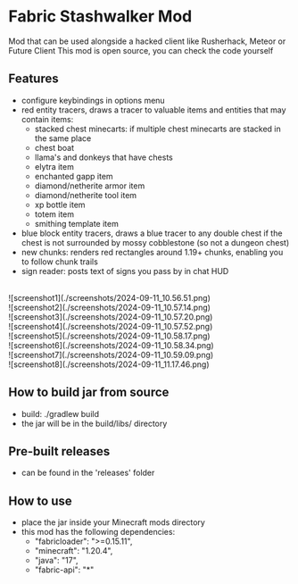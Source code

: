 # Fabric Stashwalker Mod

Mod that can be used alongside a hacked client like Rusherhack, Meteor or Future Client
This mod is open source, you can check the code yourself

## Features

- configure keybindings in options menu
- red entity tracers, draws a tracer to valuable items and entities that may contain items:
    - stacked chest minecarts: if multiple chest minecarts are stacked in the same place
    - chest boat
    - llama's and donkeys that have chests
    - elytra item
    - enchanted gapp item
    - diamond/netherite armor item
    - diamond/netherite tool item
    - xp bottle item
    - totem item
    - smithing template item
- blue block entity tracers, draws a blue tracer to any double chest if the chest is not surrounded by mossy cobblestone (so not a dungeon chest)
- new chunks: renders red rectangles around 1.19+ chunks, enabling you to follow chunk trails
- sign reader: posts text of signs you pass by in chat HUD

<br/>
![screenshot1](./screenshots/2024-09-11_10.56.51.png)
<br/>
![screenshot2](./screenshots/2024-09-11_10.57.14.png)
<br/>
![screenshot3](./screenshots/2024-09-11_10.57.20.png)
<br/>
![screenshot4](./screenshots/2024-09-11_10.57.52.png)
<br/>
![screenshot5](./screenshots/2024-09-11_10.58.17.png)
<br/>
![screenshot6](./screenshots/2024-09-11_10.58.34.png)
<br/>
![screenshot7](./screenshots/2024-09-11_10.59.09.png)
<br/>
![screenshot8](./screenshots/2024-09-11_11.17.46.png)
<br/>

## How to build jar from source

- build: ./gradlew build 
- the jar will be in the build/libs/ directory

## Pre-built releases

- can be found in the 'releases' folder

## How to use

- place the jar inside your Minecraft mods directory
- this mod has the following dependencies:
    - "fabricloader": ">=0.15.11",
	- "minecraft": "1.20.4",
	- "java": "17",
	- "fabric-api": "*"
